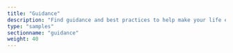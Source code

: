```yaml
---
title: "Guidance"
description: "Find guidance and best practices to help make your life easier."
type: "samples"
sectionname: "guidance"
weight: 40
---
```

